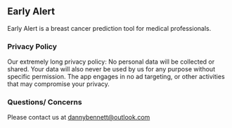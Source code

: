 ## Early Alert

Early Alert is a breast cancer prediction tool for medical professionals.

### Privacy Policy

Our extremely long privacy policy: No personal data will be collected or shared. Your data will also never be used by us for any purpose without specific permission.
The app engages in no ad targeting, or other activities that may compromise your privacy.

### Questions/ Concerns

Please contact us at dannybennett@outlook.com
